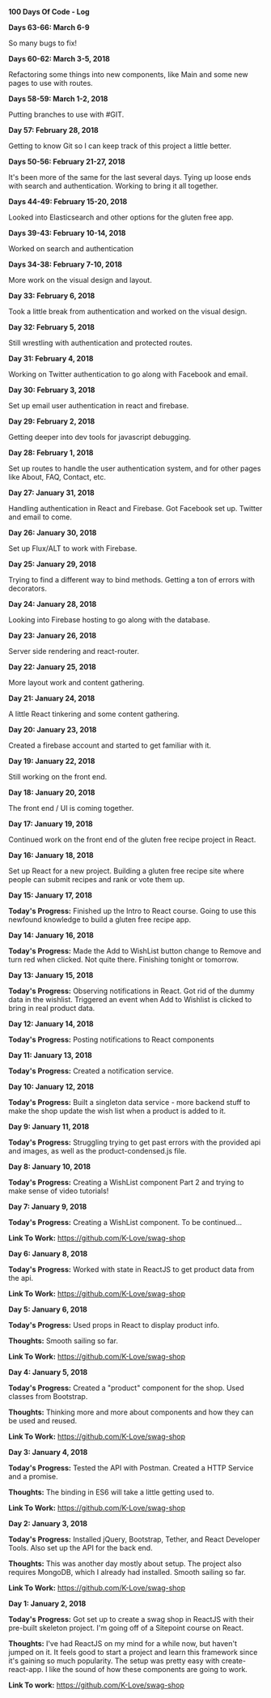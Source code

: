 **100 Days Of Code - Log**

**Days 63-66: March 6-9**

So many bugs to fix!


**Days 60-62: March 3-5, 2018**

Refactoring some things into new components, like Main and some new pages to use with routes.



**Days 58-59: March 1-2, 2018**

Putting branches to use with #GIT.


**Day 57: February 28, 2018**

Getting to know Git so I can keep track of this project a little better.

**Days 50-56: February 21-27, 2018**

It's been more of the same for the last several days. Tying up loose ends with search and authentication. Working to bring it all together.


**Days 44-49: February 15-20, 2018**

Looked into Elasticsearch and other options for the gluten free app.

**Days 39-43: February 10-14, 2018**

Worked on search and authentication

**Days 34-38: February 7-10, 2018**

More work on the visual design and layout.


**Day 33: February 6, 2018**

Took a little break from authentication and worked on the visual design.



**Day 32: February 5, 2018**

Still wrestling with authentication and protected routes.


**Day 31: February 4, 2018**

Working on Twitter authentication to go along with Facebook and email.



**Day 30: February 3, 2018**

Set up email user authentication in react and firebase.



**Day 29: February 2, 2018**

Getting deeper into dev tools for javascript debugging.

**Day 28: February 1, 2018**

Set up routes to handle the user authentication system, and for other pages like About, FAQ, Contact, etc.



**Day 27: January 31, 2018**

Handling authentication in React and Firebase. Got Facebook set up. Twitter and email to come.



**Day 26: January 30, 2018**

Set up Flux/ALT to work with Firebase.



**Day 25: January 29, 2018**

Trying to find a different way to bind methods. Getting a ton of errors with decorators.


**Day 24: January 28, 2018**

Looking into Firebase hosting to go along with the database.



**Day 23: January 26, 2018**

Server side rendering and react-router.

**Day 22: January 25, 2018**

More layout work and content gathering.


**Day 21: January 24, 2018**

A little React tinkering and some content gathering.

**Day 20: January 23, 2018**

Created a firebase account and started to get familiar with it.



**Day 19: January 22, 2018**

Still working on the front end.



**Day 18: January 20, 2018**

The front end / UI is coming together.



**Day 17: January 19, 2018**

Continued work on the front end of the gluten free recipe project in React.



**Day 16: January 18, 2018**

Set up React for a new project. Building a gluten free recipe site where people can submit recipes and rank or vote them up.



**Day 15: January 17, 2018**

**Today's Progress:** Finished up the Intro to React course. Going to use this newfound knowledge to build a gluten free recipe app.



**Day 14: January 16, 2018**

**Today's Progress:** Made the Add to WishList button change to Remove and turn red when clicked. Not quite there. Finishing tonight or tomorrow.



**Day 13: January 15, 2018**

**Today's Progress:** Observing notifications in React. Got rid of the dummy data in the wishlist. Triggered an event when Add to Wishlist is clicked to bring in real product data.



**Day 12: January 14, 2018**

**Today's Progress:** Posting notifications to React components



**Day 11: January 13, 2018**

**Today's Progress:** Created a notification service.



**Day 10: January 12, 2018**

**Today's Progress:** Built a singleton data service - more backend stuff to make the shop update the wish list when a product is added to it.



**Day 9: January 11, 2018**

**Today's Progress:** Struggling trying to get past errors with the provided api and images, as well as the product-condensed.js file.



**Day 8: January 10, 2018**

**Today's Progress:** Creating a WishList component Part 2 and trying to make sense of video tutorials!




**Day 7: January 9, 2018**

**Today's Progress:** Creating a WishList component. To be continued...

**Link To Work:** https://github.com/K-Love/swag-shop



**Day 6: January 8, 2018**

**Today's Progress:** Worked with state in ReactJS to get product data from the api.

**Link To Work:** https://github.com/K-Love/swag-shop



**Day 5: January 6, 2018**

**Today's Progress:** Used props in React to display product info.

**Thoughts:** Smooth sailing so far.

**Link To Work:** https://github.com/K-Love/swag-shop



**Day 4: January 5, 2018**

**Today's Progress:** Created a "product" component for the shop. Used classes from Bootstrap.

**Thoughts:** Thinking more and more about components and how they can be used and reused.

**Link To Work:** https://github.com/K-Love/swag-shop



**Day 3: January 4, 2018**

**Today's Progress:** Tested the API with Postman. Created a HTTP Service and a promise.

**Thoughts:** The binding in ES6 will take a little getting used to.

**Link To Work:** https://github.com/K-Love/swag-shop



**Day 2: January 3, 2018**

**Today's Progress:** Installed jQuery, Bootstrap, Tether, and React Developer Tools. Also set up the API for the back end.

**Thoughts:** This was another day mostly about setup. The project also requires MongoDB, which I already had installed. Smooth sailing so far.

**Link To Work:** https://github.com/K-Love/swag-shop



**Day 1: January 2, 2018**

**Today's Progress:** Got set up to create a swag shop in ReactJS with their pre-built skeleton project. I'm going off of a Sitepoint course on React. 

**Thoughts:** I've had ReactJS on my mind for a while now, but haven't jumped on it. It feels good to start a project and learn this framework since it's gaining so much popularity. The setup was pretty easy with create-react-app. I like the sound of how these components are going to work.

**Link To work:** https://github.com/K-Love/swag-shop

